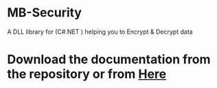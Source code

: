 # MB-Security
A DLL library for (C#.NET ) helping you to Encrypt &amp; Decrypt data

# Download the documentation from the repository or from [Here](https://github.com/MbarkT3STO/MB-Security-DLL/blob/main/MBSecurity%20Documentation.pdf)
